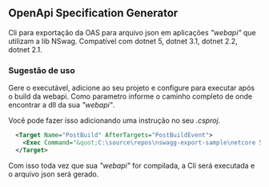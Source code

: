 OpenApi Specification Generator
---

Cli para exportação da OAS para arquivo json em aplicações *"webapi"* que utilizam a lib NSwag.
Compatível com dotnet 5, dotnet 3.1, dotnet 2.2, dotnet 2.1.

### Sugestão de uso

Gere o executável, adicione ao seu projeto e configure para executar após o build da webapi.
Como parametro informe o caminho completo de onde encontrar a dll da sua *"webapi"*.

Você pode fazer isso adicionando uma instrução no seu *.csproj*.

```xml
  <Target Name="PostBuild" AfterTargets="PostBuildEvent">
    <Exec Command="&quot;C:\source\repos\nswagg-export-sample\netcore 5\OpenApiSpecGenerator\bin\Debug\net5.0\OpenApiSpecGenerator.exe&quot; &quot;C:\source\repos\nswagg-export-sample\netcore 5\Users\bin\Debug\netcore5\Users.dll&quot;" />
  </Target>
```

Com isso toda vez que sua *"webapi"* for compilada, a Cli será executada e o arquivo json será gerado.
